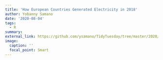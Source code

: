 ```yaml
---
title: 'How European Countries Generated Electricity in 2018'
author: Yobanny Samano
date: '2020-08-04'
tags:
  - R
summary:
external_link: https://github.com/ysamano/TidyTuesday/tree/master/2020/week_32
image:
  caption: ''
  focal_point: Smart
---
```

